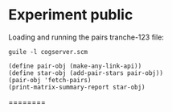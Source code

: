 
Experiment public
=================


Loading and running the pairs tranche-123 file:
```
guile -l cogserver.scm

(define pair-obj (make-any-link-api))
(define star-obj (add-pair-stars pair-obj))
(pair-obj 'fetch-pairs)
(print-matrix-summary-report star-obj)
```

========
